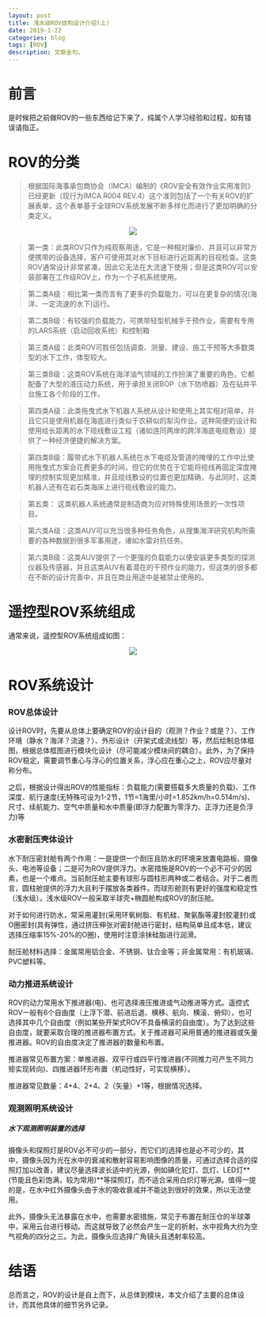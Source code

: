 ```yaml
---
layout: post
title: 浅水级ROV结构设计介绍(上)
date: 2019-1-22
categories: blog
tags: [ROV]
description: 文章金句。
---
```


# 前言
是时候把之前做ROV的一些东西给记下来了，纯属个人学习经验和过程，如有错误请指正。

# ROV的分类
>根据国际海事承包商协会（IMCA）编制的《ROV安全有效作业实用准则》已经更新（现行为IMCA R004 REV.4）这个准则包括了一个有关ROV的扩展表单，这个表单基于全球ROV系统发展不断多样化而进行了更加明确的分类定义。

<div align="center"><img src="http://wx1.sinaimg.cn/mw690/0066Un30ly1g0tfyn11taj30ky08x3zs.jpg"></div>  
  
>第一类：此类ROV只作为纯观察用途，它是一种相对廉价、并且可以非常方便携带的设备选择，客户可使用其对水下目标进行近距离的目视检查。这类ROV通常设计非常紧凑，因此它无法在大流速下使用；但是这类ROV可以安装部署在工作级ROV上，作为一个子机系统使用。

>第二类A级：相比第一类而言有了更多的负载能力，可以在更复杂的情况(海洋、一定流速的水下)运行。

>第二类B级：有较强的负载能力，可携带轻型机械手干预作业，需要有专用的LARS系统（启动回收系统）和控制箱

>第三类A级：此类ROV可胜任包括调查、测量、建设、施工干预等大多数类型的水下工作，体型较大。

>第三类B级：这类ROV系统在海洋油气领域的工作扮演了重要的角色，它都配备了大型的液压动力系统，用于承担关闭BOP（水下防喷器）及在钻井平台施工各个阶段的工作。

>第四类A级：此类拖曳式水下机器人系统从设计和使用上其实相对简单，并且它只是使用机器在海底进行类似于农耕似的犁沟作业。这种简便的设计和使用给长距离的水下缆线敷设工程（诸如连同两岸的跨洋海底电缆敷设）提供了一种经济便捷的解决方案。

>第四类B级：履带式水下机器人系统在水下电缆及管道的掩埋的工作中比使用拖曳式方案会花费更多的时间，但它的优势在于它能将缆线再固定深度掩埋的控制实现更加精准，并且缆线敷设的位置也更加精确，与此同时，这类机器人还有在岩石类海床上进行缆线敷设的能力。

>第五类： 这类机器人系统通常是制造商为应对特殊使用场景的一次性项目。

>第六类A级：这类AUV可以充当很多种任务角色，从搜集海洋研究机构所需要的各种数据到很多军事用途，诸如水雷对抗任务。

>第六类B级：这类AUV提供了一个更强的负载能力以便安装更多类型的探测仪器及传感器，并且这类AUV有着潜在的干预作业的能力，但这类的很多都在不断的设计完善中，并且在商业用途中是被禁止使用的。

# 遥控型ROV系统组成
通常来说，遥控型ROV系统组成如图：

<div align="center"><img src="http://wx1.sinaimg.cn/mw690/0066Un30ly1g0tfynff1vj30dl0c8q32.jpg"></div>  


# ROV系统设计
### ROV总体设计
设计ROV时，先要从总体上要确定ROV的设计目的（观测？作业？或是？）、工作环境（静水？海洋？流速？）、外形设计（开架式或流线型）等，然后绘制总体框图，根据总体框图进行模块化设计（尽可能减少模块间的耦合）。此外，为了保持ROV稳定，需要调节重心与浮心的位置关系，浮心应在重心之上，ROV应尽量对称分布。

之后，根据设计得出ROV的性能指标：负载能力(需要搭载多大质量的负载)、工作深度、航行速度(无特殊可设为1-2节，1节=1海里/小时=1.852km/h=0.514m/s)、尺寸、续航能力、空气中质量和水中质量(即浮力配置为零浮力、正浮力还是负浮力)等

### 水密耐压壳体设计
水下耐压密封舱有两个作用：一是提供一个耐压且防水的环境来放置电路板、摄像头、电池等设备；二是可为ROV提供浮力。水密措施是ROV的一个必不可少的因素，也是一个难点。当前耐压舱主要有球形与圆柱形两种或二者结合。对于二者而言，圆柱舱提供的浮力大且利于摆放各类器件。而球形舱则有更好的强度和稳定性（浅水级）。浅水级ROV一般采取半球壳+椭圆舱构成ROV的耐压舱。

对于如何进行防水，常采用灌封(采用环氧树脂、有机硅、聚氨酯等灌封胶灌封)或O圈密封(具有弹性，通过挤压伸张对密封舱进行密封，结构简单且成本低，建议选择压缩率15%-20%的O圈)，使用时注意涂抹硅脂进行润滑。

耐压舱材料选择：金属常用铝合金、不锈钢、钛合金等；非金属常用：有机玻璃、PVC塑料等。

### 动力推进系统设计
ROV的动力常用水下推进器(电)、也可选择液压推进或气动推进等方式。遥控式ROV一般有6个自由度（上浮下潜、前进后退、横移、航向、横滚、俯仰），也可选择其中几个自由度（例如某些开架式ROV不具备横滚的自由度）。为了达到这些自由度，就要采取合理的推进器布置方式。关于推进器可采用普通的推进器或矢量推进器。ROV的自由度决定了推进器的数量和布置。

推进器常见布置方案：单推进器、双平行或四平行推进器(不同推力可产生不同力矩实现转向)、四推进器环形布置（机动性好，可实现横移）。

推进器常见数量：4+4、2+4、2（矢量）+1等，根据情况选择。

### 观测照明系统设计
##### 水下观测照明装置的选择
摄像头和探照灯是ROV必不可少的一部分，而它们的选择也是必不可少的，其中，摄像头因为光在水中的衰减和散射容易影响图像的质量，可通过选择合适的探照灯加以改善，建议尽量选择波长适中的光源，例如碘化铊灯、氙灯、LED灯**(节能且色彩饱满，较为常用)**等探照灯，而不适合采用白炽灯等光源。值得一提的是，在水中红外摄像头由于水的吸收衰减并不能达到很好的效果，所以无法使用。

此外，摄像头无法暴露在水中，也需要水密措施，常见于布置在耐压仓的半球罩中，采用云台进行移动。而这就导致了必然会产生一定的折射，水中视角大约为空气视角的四分之三。为此，摄像头应选择广角镜头且透射率较高。

# 结语
总而言之，ROV的设计是自上而下，从总体到模块，本文介绍了主要的总体设计，而其他具体的细节另外记录。



